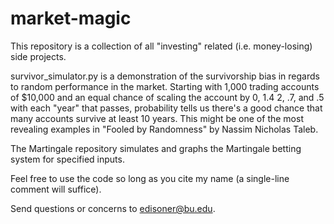 # market-magic

This repository is a collection of all "investing" related (i.e. money-losing) side projects. 

survivor_simulator.py is a demonstration of the survivorship bias in regards to random performance in the market. Starting with 1,000 trading accounts of $10,000 and an equal chance of scaling the account by 0, 1.4 2, .7, and .5 with each "year" that passes, probability tells us there's a good chance that many accounts survive at least 10 years. This might be one of the most revealing examples in "Fooled by Randomness" by Nassim Nicholas Taleb.

The Martingale repository simulates and graphs the Martingale betting system for specified inputs.

Feel free to use the code so long as you cite my name (a single-line comment will suffice).

Send questions or concerns to edisoner@bu.edu.
